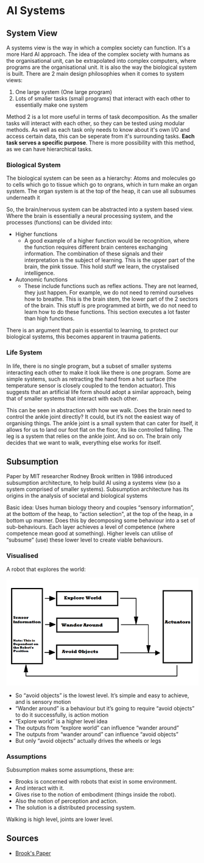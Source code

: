 # AI Systems

## System View

A systems view is the way in which a complex society can function. It's a more Hard AI approach. The idea of the complex society with humans as the organisational unit, can be extrapolated into complex computers, where programs are the organisational unit. It is also the way the biological system is built. There are 2 main design philosophies when it comes to system views:

1. One large system \(One large program\)
2. Lots of smaller tasks \(small programs\) that interact with each other to essentially make one system

Method 2 is a lot more useful in terms of task decomposition. As the smaller tasks will interact with each other, so they can be tested using modular methods. As well as each task only needs to know about it's own I/O and access certain data, this can be seperate from it's surrounding tasks. **Each task serves a specific purpose**. There is more possibility with this method, as we can have hierarchical tasks.

### Biological System

The biological system can be seen as a hierarchy: Atoms and molecules go to cells which go to tissue which go to orgrans, which in turn make an organ system. The organ system is at the top of the heap, it can use all subsumes underneath it

So, the brain/nervous system can be abstracted into a system based view. Where the brain is essentially a neural processing system, and the processes \(functions\) can be divided into:

* Higher functions
  * A good example of a higher function would be recognition, where the function requires different brain centeres exchanging information. The combination of these signals and their interpretation is the subject of learning. This is the upper part of the brain, the pink tissue. This hold stuff we learn, the crystalised intelligence.
* Autonomic functions
  * These include functions such as reflex actions. They are not learned, they just happen. For example, we do not need to remind ourselves how to breathe. This is the brain stem, the lower part of the 2 sectors of the brain. This stuff is pre programmed at birth, we do not need to learn how to do these functions. This section executes a lot faster than high functions.

There is an argument that pain is essential to learning, to protect our biological systems, this becomes apparent in trauma patients.

### Life System

In life, there is no single program, but a subset of smaller systems interacting each other to make it look like there is one program. Some are simple systems, such as retracting the hand from a hot surface \(the temperature sensor is closely coupled to the tendon actuator\). This suggests that an artificial life form should adopt a similar approach, being that of smaller systems that interact with each other.

This can be seen in abstraction with how we walk. Does the brain need to control the ankle joint directly? It could, but it’s not the easiest way of organising things. The ankle joint is a small system that can cater for itself, it allows for us to land our foot flat on the floor, its like controlled falling. The leg is a system that relies on the ankle joint. And so on. The brain only decides that we want to walk, everything else works for itself.

## Subsumption

Paper by MIT researcher Rodney Brook written in 1986 introduced subsumption architecture, to help build AI using a systems view \(so a system comprised of smaller systems\). Subsumption architecture has its origins in the analysis of societal and biological systems

Basic idea: Uses human biology theory and couples “sensory information”, at the bottom of the heap, to “action selection", at the top of the heap, in a bottom up manner. Does this by decomposing some behaviour into a set of sub-behaviours. Each layer achieves a level of competence \(where competence mean good at something\). Higher levels can utilise of “subsume” \(use\) these lower level to create viable behaviours.

### Visualised

A robot that explores the world:

![](../../../../../.gitbook/assets/image%20%2846%29.png)

* So “avoid objects” is the lowest level. It’s simple and easy to achieve, and is sensory motion
* “Wander around” is a behaviour but it’s going to require “avoid objects” to do it successfully, is action motion
* “Explore world” is a higher level idea
* The outputs from “explore world” can influence “wander around”
* The outputs from “wander around” can influence “avoid objects”
* But only “avoid objects” actually drives the wheels or legs

### Assumptions

Subsumption makes some assumptions, these are:

* Brooks is concerned with robots that exist in some environment.
* And interact with it.
* Gives rise to the notion of embodiment \(things inside the robot\).
* Also the notion of perception and action.
* The solution is a distributed processing system.

Walking is high level, joints are lower level. 

## Sources

* [Brook's Paper](https://people.csail.mit.edu/brooks/papers/AIM-864.pdf)









